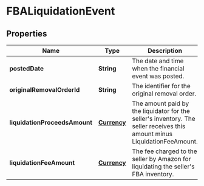 
# FBALiquidationEvent

## Properties
Name | Type | Description | Notes
------------ | ------------- | ------------- | -------------
**postedDate** | **String** | The date and time when the financial event was posted. |  [optional]
**originalRemovalOrderId** | **String** | The identifier for the original removal order. |  [optional]
**liquidationProceedsAmount** | [**Currency**](Currency.md) | The amount paid by the liquidator for the seller&#39;s inventory. The seller receives this amount minus LiquidationFeeAmount. |  [optional]
**liquidationFeeAmount** | [**Currency**](Currency.md) | The fee charged to the seller by Amazon for liquidating the seller&#39;s FBA inventory. |  [optional]



